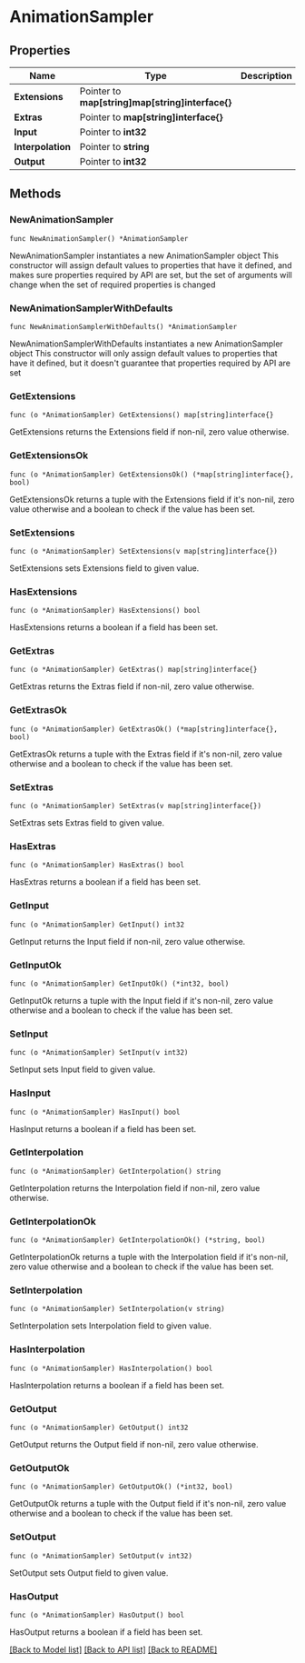 # AnimationSampler

## Properties

Name | Type | Description | Notes
------------ | ------------- | ------------- | -------------
**Extensions** | Pointer to **map[string]map[string]interface{}** |  | [optional] 
**Extras** | Pointer to **map[string]interface{}** |  | [optional] 
**Input** | Pointer to **int32** |  | [optional] 
**Interpolation** | Pointer to **string** |  | [optional] 
**Output** | Pointer to **int32** |  | [optional] 

## Methods

### NewAnimationSampler

`func NewAnimationSampler() *AnimationSampler`

NewAnimationSampler instantiates a new AnimationSampler object
This constructor will assign default values to properties that have it defined,
and makes sure properties required by API are set, but the set of arguments
will change when the set of required properties is changed

### NewAnimationSamplerWithDefaults

`func NewAnimationSamplerWithDefaults() *AnimationSampler`

NewAnimationSamplerWithDefaults instantiates a new AnimationSampler object
This constructor will only assign default values to properties that have it defined,
but it doesn't guarantee that properties required by API are set

### GetExtensions

`func (o *AnimationSampler) GetExtensions() map[string]interface{}`

GetExtensions returns the Extensions field if non-nil, zero value otherwise.

### GetExtensionsOk

`func (o *AnimationSampler) GetExtensionsOk() (*map[string]interface{}, bool)`

GetExtensionsOk returns a tuple with the Extensions field if it's non-nil, zero value otherwise
and a boolean to check if the value has been set.

### SetExtensions

`func (o *AnimationSampler) SetExtensions(v map[string]interface{})`

SetExtensions sets Extensions field to given value.

### HasExtensions

`func (o *AnimationSampler) HasExtensions() bool`

HasExtensions returns a boolean if a field has been set.

### GetExtras

`func (o *AnimationSampler) GetExtras() map[string]interface{}`

GetExtras returns the Extras field if non-nil, zero value otherwise.

### GetExtrasOk

`func (o *AnimationSampler) GetExtrasOk() (*map[string]interface{}, bool)`

GetExtrasOk returns a tuple with the Extras field if it's non-nil, zero value otherwise
and a boolean to check if the value has been set.

### SetExtras

`func (o *AnimationSampler) SetExtras(v map[string]interface{})`

SetExtras sets Extras field to given value.

### HasExtras

`func (o *AnimationSampler) HasExtras() bool`

HasExtras returns a boolean if a field has been set.

### GetInput

`func (o *AnimationSampler) GetInput() int32`

GetInput returns the Input field if non-nil, zero value otherwise.

### GetInputOk

`func (o *AnimationSampler) GetInputOk() (*int32, bool)`

GetInputOk returns a tuple with the Input field if it's non-nil, zero value otherwise
and a boolean to check if the value has been set.

### SetInput

`func (o *AnimationSampler) SetInput(v int32)`

SetInput sets Input field to given value.

### HasInput

`func (o *AnimationSampler) HasInput() bool`

HasInput returns a boolean if a field has been set.

### GetInterpolation

`func (o *AnimationSampler) GetInterpolation() string`

GetInterpolation returns the Interpolation field if non-nil, zero value otherwise.

### GetInterpolationOk

`func (o *AnimationSampler) GetInterpolationOk() (*string, bool)`

GetInterpolationOk returns a tuple with the Interpolation field if it's non-nil, zero value otherwise
and a boolean to check if the value has been set.

### SetInterpolation

`func (o *AnimationSampler) SetInterpolation(v string)`

SetInterpolation sets Interpolation field to given value.

### HasInterpolation

`func (o *AnimationSampler) HasInterpolation() bool`

HasInterpolation returns a boolean if a field has been set.

### GetOutput

`func (o *AnimationSampler) GetOutput() int32`

GetOutput returns the Output field if non-nil, zero value otherwise.

### GetOutputOk

`func (o *AnimationSampler) GetOutputOk() (*int32, bool)`

GetOutputOk returns a tuple with the Output field if it's non-nil, zero value otherwise
and a boolean to check if the value has been set.

### SetOutput

`func (o *AnimationSampler) SetOutput(v int32)`

SetOutput sets Output field to given value.

### HasOutput

`func (o *AnimationSampler) HasOutput() bool`

HasOutput returns a boolean if a field has been set.


[[Back to Model list]](../README.md#documentation-for-models) [[Back to API list]](../README.md#documentation-for-api-endpoints) [[Back to README]](../README.md)



